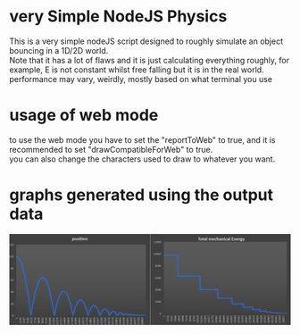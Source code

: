 # very Simple NodeJS Physics
This is a very simple nodeJS script designed to roughly simulate an object bouncing in a 1D/2D world.
<br/> Note that it has a lot of flaws and it is just calculating everything roughly, for example, E is not constant whilst free falling but it is in the real world.
<br/> performance may vary, weirdly, mostly based on what terminal you use
# usage of web mode
to use the web mode you have to set the "reportToWeb" to true, and it is recommended to set "drawCompatibleForWeb" to true.<br/>
you can also change the characters used to draw to whatever you want.
# graphs generated using the output data
<img src="screenshot1.png" alt="Screenshot">
